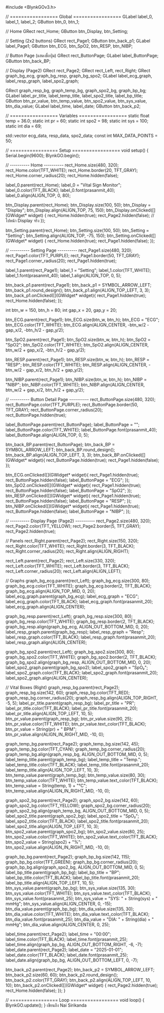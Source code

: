 #include <BlynkGOv3.h>

// ================= Global =================
GLabel label_0, label_1, label_2;
GButton btn_0, btn_1;

// Home
GRect rect_Home;
GButton btn_Display, btn_Setting;

// Setting (2x2 buttons)
GRect rect_Page1;
GButton btn_back_p1;
GLabel label_Page1;
GButton btn_ECG, btn_SpO2, btn_RESP, btn_NIBP;

// Button Page (แสดงชื่อปุ่ม)
GRect rect_ButtonPage;
GLabel label_ButtonPage;
GButton btn_back_BP;

// Display (Page2)
GRect rect_Page2;
GRect rect_Left, rect_Right;
GRect graph_bg_ecg, graph_bg_resp, graph_bg_spo2;
GLabel label_ecg_graph, label_resp_graph, label_spo2_graph;

GRect graph_resp_bg, graph_temp_bg, graph_spo2_bg, graph_bp_bg;
GLabel label_pr_title, label_temp_title, label_spo2_title, label_bp_title;
GButton btn_pr_value, btn_temp_value, btn_spo2_value, btn_sys_value, btn_dia_value;
GLabel label_time, label_date;
GButton btn_back_p2;

// ================= Variables =================
static float temp = 36.0;
static int pr = 60;
static int spo2 = 98;
static int sys = 100;
static int dia = 69;

std::vector<int> ecg_data, resp_data, spo2_data;
const int MAX_DATA_POINTS = 50;

// ================= Setup =================
void setup() {
  Serial.begin(9600);
  BlynkGO.begin();

  // ---------- Home ----------
  rect_Home.size(480, 320);
  rect_Home.color(TFT_WHITE);
  rect_Home.border(20, TFT_GRAY);
  rect_Home.corner_radius(20);
  rect_Home.hidden(false);

  label_0.parent(rect_Home);
  label_0 = "Vital Sign Monitor";
  label_0.color(TFT_BLACK);
  label_0.font(prasanmit_40);
  label_0.align(ALIGN_TOP, 0, 80);

  btn_Display.parent(rect_Home);
  btn_Display.size(100, 50);
  btn_Display = "Display";
  btn_Display.align(ALIGN_TOP, 75, 150);
  btn_Display.onClicked([](GWidget* widget) {
    rect_Home.hidden(true);
    rect_Page2.hidden(false);  // ไปหน้า Display จริง
  });

  btn_Setting.parent(rect_Home);
  btn_Setting.size(100, 50);
  btn_Setting = "Setting";
  btn_Setting.align(ALIGN_TOP, -75, 150);
  btn_Setting.onClicked([](GWidget* widget) {
    rect_Home.hidden(true);
    rect_Page1.hidden(false);
  });

  // ---------- Setting Page ----------
  rect_Page1.size(480, 320);
  rect_Page1.color(TFT_PURPLE);
  rect_Page1.border(50, TFT_GRAY);
  rect_Page1.corner_radius(20);
  rect_Page1.hidden(true);

  label_1.parent(rect_Page1);
  label_1 = "Setting";
  label_1.color(TFT_WHITE);
  label_1.font(prasanmit_40);
  label_1.align(ALIGN_TOP, 0, 5);

  btn_back_p1.parent(rect_Page1);
  btn_back_p1 = SYMBOL_ARROW_LEFT;
  btn_back_p1.round_design();
  btn_back_p1.align(ALIGN_TOP_LEFT, 3, 3);
  btn_back_p1.onClicked([](GWidget* widget){
    rect_Page1.hidden(true);
    rect_Home.hidden(false);
  });

  int btn_w = 150, btn_h = 80;
  int gap_x = 20, gap_y = 20;

  btn_ECG.parent(rect_Page1);
  btn_ECG.size(btn_w, btn_h);
  btn_ECG = "ECG";
  btn_ECG.color(TFT_WHITE);
  btn_ECG.align(ALIGN_CENTER, -btn_w/2 - gap_x/2, -btn_h/2 - gap_y/2);

  btn_SpO2.parent(rect_Page1);
  btn_SpO2.size(btn_w, btn_h);
  btn_SpO2 = "SpO2";
  btn_SpO2.color(TFT_WHITE);
  btn_SpO2.align(ALIGN_CENTER, btn_w/2 + gap_x/2, -btn_h/2 - gap_y/2);

  btn_RESP.parent(rect_Page1);
  btn_RESP.size(btn_w, btn_h);
  btn_RESP = "RESP";
  btn_RESP.color(TFT_WHITE);
  btn_RESP.align(ALIGN_CENTER, -btn_w/2 - gap_x/2, btn_h/2 + gap_y/2);

  btn_NIBP.parent(rect_Page1);
  btn_NIBP.size(btn_w, btn_h);
  btn_NIBP = "NIBP";
  btn_NIBP.color(TFT_WHITE);
  btn_NIBP.align(ALIGN_CENTER, btn_w/2 + gap_x/2, btn_h/2 + gap_y/2);

  // ---------- Button Detail Page ----------
  rect_ButtonPage.size(480, 320);
  rect_ButtonPage.color(TFT_PURPLE);
  rect_ButtonPage.border(50, TFT_GRAY);
  rect_ButtonPage.corner_radius(20);
  rect_ButtonPage.hidden(true);

  label_ButtonPage.parent(rect_ButtonPage);
  label_ButtonPage = "";
  label_ButtonPage.color(TFT_WHITE);
  label_ButtonPage.font(prasanmit_40);
  label_ButtonPage.align(ALIGN_TOP, 0, 5);

  btn_back_BP.parent(rect_ButtonPage);
  btn_back_BP = SYMBOL_ARROW_LEFT;
  btn_back_BP.round_design();
  btn_back_BP.align(ALIGN_TOP_LEFT, 3, 3);
  btn_back_BP.onClicked([](GWidget* widget){
    rect_ButtonPage.hidden(true);
    rect_Page1.hidden(false);
  });

  btn_ECG.onClicked([](GWidget* widget){
    rect_Page1.hidden(true);
    rect_ButtonPage.hidden(false);
    label_ButtonPage = "ECG";
  });
  btn_SpO2.onClicked([](GWidget* widget){
    rect_Page1.hidden(true);
    rect_ButtonPage.hidden(false);
    label_ButtonPage = "SpO2";
  });
  btn_RESP.onClicked([](GWidget* widget){
    rect_Page1.hidden(true);
    rect_ButtonPage.hidden(false);
    label_ButtonPage = "RESP";
  });
  btn_NIBP.onClicked([](GWidget* widget){
    rect_Page1.hidden(true);
    rect_ButtonPage.hidden(false);
    label_ButtonPage = "NIBP";
  });

  // ---------- Display Page (Page2) ----------
  rect_Page2.size(480, 320);
  rect_Page2.color(TFT_YELLOW);
  rect_Page2.border(5, TFT_GRAY);
  rect_Page2.hidden(true);

  // Panels
  rect_Right.parent(rect_Page2);
  rect_Right.size(150, 320);
  rect_Right.color(TFT_WHITE);
  rect_Right.border(3, TFT_BLACK);
  rect_Right.corner_radius(20);
  rect_Right.align(ALIGN_RIGHT);

  rect_Left.parent(rect_Page2);
  rect_Left.size(330, 320);
  rect_Left.color(TFT_WHITE);
  rect_Left.border(3, TFT_BLACK);
  rect_Left.corner_radius(20);
  rect_Left.align(ALIGN_LEFT);

  // Graphs
  graph_bg_ecg.parent(rect_Left);
  graph_bg_ecg.size(300, 80);
  graph_bg_ecg.color(TFT_WHITE);
  graph_bg_ecg.border(2, TFT_BLACK);
  graph_bg_ecg.align(ALIGN_TOP_MID, 0, 20);
  label_ecg_graph.parent(graph_bg_ecg);
  label_ecg_graph = "ECG";
  label_ecg_graph.color(TFT_BLACK);
  label_ecg_graph.font(prasanmit_20);
  label_ecg_graph.align(ALIGN_CENTER);

  graph_bg_resp.parent(rect_Left);
  graph_bg_resp.size(300, 80);
  graph_bg_resp.color(TFT_WHITE);
  graph_bg_resp.border(2, TFT_BLACK);
  graph_bg_resp.align(graph_bg_ecg, ALIGN_OUT_BOTTOM_MID, 0, 20);
  label_resp_graph.parent(graph_bg_resp);
  label_resp_graph = "Resp";
  label_resp_graph.color(TFT_BLACK);
  label_resp_graph.font(prasanmit_20);
  label_resp_graph.align(ALIGN_CENTER);

  graph_bg_spo2.parent(rect_Left);
  graph_bg_spo2.size(300, 80);
  graph_bg_spo2.color(TFT_WHITE);
  graph_bg_spo2.border(2, TFT_BLACK);
  graph_bg_spo2.align(graph_bg_resp, ALIGN_OUT_BOTTOM_MID, 0, 20);
  label_spo2_graph.parent(graph_bg_spo2);
  label_spo2_graph = "SpO₂";
  label_spo2_graph.color(TFT_BLACK);
  label_spo2_graph.font(prasanmit_20);
  label_spo2_graph.align(ALIGN_CENTER);

  // Vital Boxes (Right)
  graph_resp_bg.parent(rect_Page2);
  graph_resp_bg.size(142, 60);
  graph_resp_bg.color(TFT_RED);
  graph_resp_bg.corner_radius(20);
  graph_resp_bg.align(ALIGN_TOP_RIGHT, -5, 5);
  label_pr_title.parent(graph_resp_bg);
  label_pr_title = "PR";
  label_pr_title.color(TFT_BLACK);
  label_pr_title.font(prasanmit_20);
  label_pr_title.align(ALIGN_TOP_LEFT, 10, 5);
  btn_pr_value.parent(graph_resp_bg);
  btn_pr_value.size(90, 25);
  btn_pr_value.color(TFT_WHITE);
  btn_pr_value.text_color(TFT_BLACK);
  btn_pr_value = String(pr) + " BPM";
  btn_pr_value.align(ALIGN_IN_RIGHT_MID, -10, 0);

  graph_temp_bg.parent(rect_Page2);
  graph_temp_bg.size(142, 45);
  graph_temp_bg.color(TFT_CYAN);
  graph_temp_bg.corner_radius(20);
  graph_temp_bg.align(graph_resp_bg, ALIGN_OUT_BOTTOM_MID, 0, 5);
  label_temp_title.parent(graph_temp_bg);
  label_temp_title = "Temp.";
  label_temp_title.color(TFT_BLACK);
  label_temp_title.font(prasanmit_20);
  label_temp_title.align(ALIGN_TOP_LEFT, 10, 3);
  btn_temp_value.parent(graph_temp_bg);
  btn_temp_value.size(80, 30);
  btn_temp_value.color(TFT_WHITE);
  btn_temp_value.text_color(TFT_BLACK);
  btn_temp_value = String(temp, 1) + "°C";
  btn_temp_value.align(ALIGN_IN_RIGHT_MID, -10, 0);

  graph_spo2_bg.parent(rect_Page2);
  graph_spo2_bg.size(142, 60);
  graph_spo2_bg.color(TFT_YELLOW);
  graph_spo2_bg.corner_radius(20);
  graph_spo2_bg.align(graph_temp_bg, ALIGN_OUT_BOTTOM_MID, 0, 5);
  label_spo2_title.parent(graph_spo2_bg);
  label_spo2_title = "SpO₂";
  label_spo2_title.color(TFT_BLACK);
  label_spo2_title.font(prasanmit_20);
  label_spo2_title.align(ALIGN_TOP_LEFT, 10, 3);
  btn_spo2_value.parent(graph_spo2_bg);
  btn_spo2_value.size(80, 25);
  btn_spo2_value.color(TFT_WHITE);
  btn_spo2_value.text_color(TFT_BLACK);
  btn_spo2_value = String(spo2) + "%";
  btn_spo2_value.align(ALIGN_IN_RIGHT_MID, -10, 0);

  graph_bp_bg.parent(rect_Page2);
  graph_bp_bg.size(142, 115);
  graph_bp_bg.color(TFT_GREEN);
  graph_bp_bg.corner_radius(20);
  graph_bp_bg.align(graph_spo2_bg, ALIGN_OUT_BOTTOM_MID, 0, 5);
  label_bp_title.parent(graph_bp_bg);
  label_bp_title = "BP";
  label_bp_title.color(TFT_BLACK);
  label_bp_title.font(prasanmit_20);
  label_bp_title.align(ALIGN_TOP_LEFT, 10, 5);
  btn_sys_value.parent(graph_bp_bg);
  btn_sys_value.size(135, 30);
  btn_sys_value.color(TFT_WHITE);
  btn_sys_value.text_color(TFT_BLACK);
  btn_sys_value.font(prasanmit_25);
  btn_sys_value = "SYS: " + String(sys) + " mmHg";
  btn_sys_value.align(ALIGN_CENTER, 0, -15);
  btn_dia_value.parent(graph_bp_bg);
  btn_dia_value.size(135, 30);
  btn_dia_value.color(TFT_WHITE);
  btn_dia_value.text_color(TFT_BLACK);
  btn_dia_value.font(prasanmit_25);
  btn_dia_value = "DIA: " + String(dia) + " mmHg";
  btn_dia_value.align(ALIGN_CENTER, 0, 25);

  label_time.parent(rect_Page2);
  label_time = "00:00";
  label_time.color(TFT_BLACK);
  label_time.font(prasanmit_25);
  label_time.align(graph_bp_bg, ALIGN_OUT_BOTTOM_RIGHT, -6, -7);
  label_date.parent(rect_Page2);
  label_date = "2025-01-01";
  label_date.color(TFT_BLACK);
  label_date.font(prasanmit_25);
  label_date.align(graph_bp_bg, ALIGN_OUT_BOTTOM_LEFT, 0, -7);

  btn_back_p2.parent(rect_Page2);
  btn_back_p2 = SYMBOL_ARROW_LEFT;
  btn_back_p2.size(60, 60);
  btn_back_p2.round_design();
  btn_back_p2.color(TFT_GRAY);
  btn_back_p2.align(ALIGN_TOP_LEFT, 10, 10);
  btn_back_p2.onClicked([](GWidget* widget) {
    rect_Page2.hidden(true);
    rect_Home.hidden(false);
  });
}

// ================= Loop =================
void loop() {
  BlynkGO.update();
}
เขียนถึง Nai Sirikanda
